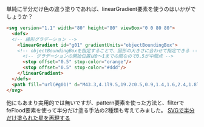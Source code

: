 単純に半分だけ色の違う塗りであれば、linearGradient要素を使うのはいかがでしょうか？

```html
<svg version="1.1" width="80" height="80" viewBox="0 0 80 80">
  <defs>
  <!-- 線形グラデーション -->
    <linearGradient id="g01" gradientUnits="objectBoundingBox">
    <!-- objectBoundingBoxを指定することで、図形の大きさに合わせて指定できる -->
      <!-- グラデーションの開始位置は0～1までの間なので0.5が中間点 -->
      <stop offset="0.5" stop-color="orange"/>
      <stop offset="0.5" stop-color="#ddd"/>
    </linearGradient>
  </defs>
  <path fill="url(#g01)" d="M43.3,4.1l9.5,19.2c0.5,0.9,1.4,1.6,2.4,1.8l21.1,3.1c2.6,0.4,3.7,3.6,1.8,5.5L62.8,48.5c-0.8,0.7-1.1,1.8-0.9,2.8l3.6,21.1c0.5,2.6-2.3,4.6-4.7,3.4l-18.9-9.9c-0.9-0.5-2.1-0.5-3,0L20,75.8c-2.4,1.2-5.1-0.8-4.7-3.4l3.6-21.1c0.2-1-0.2-2.1-0.9-2.8L2.7,33.6c-1.9-1.9-0.9-5.1,1.8-5.5L25.6,25c1-0.2,2-0.8,2.4-1.8l9.5-19.2C38.7,1.7,42.1,1.7,43.3,4.1z"/>
</svg>
```

他にもあまり実用的では無いですが、pattern要素を使った方法と、filterでfeFlood要素を使って半分だけ塗る手法の2種類も考えてみました。
[SVGで半分だけ塗られた星を再現する](http://okiru.net/misc/20160214/)
